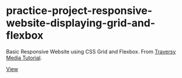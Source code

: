 # practice-project-responsive-website-displaying-grid-and-flexbox
 
Basic Responsive Website using CSS Grid and Flexbox. From [Traversy Media Tutorial](https://www.youtube.com/watch?v=p0bGHP-PXD4).

[View](https://webbees-development.github.io/practice-project-responsive-website-displaying-grid-and-flexbox/)